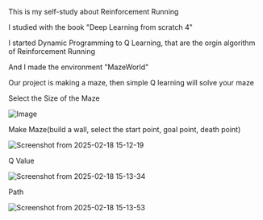 This is my self-study about Reinforcement Running

I studied with the book "Deep Learning from scratch 4"

I started Dynamic Programming to Q Learning, that are the orgin algorithm of Reinforcement Running

And I made the environment "MazeWorld"

Our project is making a maze, then simple Q learning will solve your maze


Select the Size of the Maze

![Image](https://github.com/user-attachments/assets/32802a6e-41cc-4ca5-9959-430c7b8bf00e)


Make Maze(build a wall, select the start point, goal point, death point)

![Screenshot from 2025-02-18 15-12-19](https://github.com/user-attachments/assets/3c489e0d-6900-4204-91db-dc214099ae98)


Q Value

![Screenshot from 2025-02-18 15-13-34](https://github.com/user-attachments/assets/8fcb4071-acca-44ef-9b67-ae2b7d4ee14a)


Path

![Screenshot from 2025-02-18 15-13-53](https://github.com/user-attachments/assets/f4daeb5a-0a3c-4a0f-93b5-e0c6ec253e8b)
